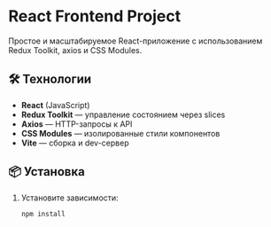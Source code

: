 # React Frontend Project

Простое и масштабируемое React-приложение с использованием Redux Toolkit, axios и CSS Modules.

## 🛠 Технологии

- **React** (JavaScript)
- **Redux Toolkit** — управление состоянием через slices
- **Axios** — HTTP-запросы к API
- **CSS Modules** — изолированные стили компонентов
- **Vite** — сборка и dev-сервер

## 📦 Установка

1. Установите зависимости:

   ```bash
   npm install

   ```
